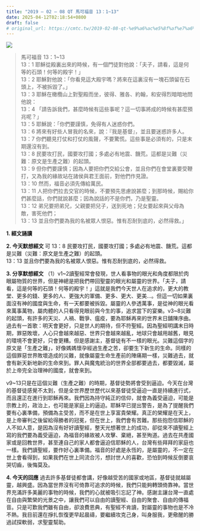```yaml
---
title: "2019 – 02 – 08 QT 馬可福音 13：1~13"
date: 2025-04-12T02:18:54+0800
draft: false
# original_url: https://cmtc.tw/2019-02-08-qt-%e9%a6%ac%e5%8f%af%e7%a6%8f%e9%9f%b3-13%ef%bc%9a113
---
```


![](/images/qt.jpg)
> 馬可福音 13：1\~13  
> 13：1 耶穌從殿裏出來的時候，有一個門徒對他說：「夫子，請看，這是何等的石頭！何等的殿宇！」  
> 13：2 耶穌對他說：「你看見這大殿宇嗎？將來在這裏沒有一塊石頭留在石頭上，不被拆毀了。」  
> 13：3 耶穌在橄欖山上對聖殿而坐，彼得、雅各、約翰，和安得烈暗暗地問他說：  
> 13：4 「請告訴我們，甚麼時候有這些事呢？這一切事將成的時候有甚麼預兆呢？」  
> 13：5 耶穌說：「你們要謹慎，免得有人迷惑你們。  
> 13：6 將來有好些人冒我的名來，說：『我是基督』，並且要迷惑許多人。  
> 13：7 你們聽見打仗和打仗的風聲，不要驚慌。這些事是必須有的，只是末期還沒有到。  
> 13：8 民要攻打民，國要攻打國；多處必有地震、饑荒。這都是災難（災難：原文是生產之難）的起頭。  
> 13：9 但你們要謹慎；因為人要把你們交給公會，並且你們在會堂裏要受鞭打，又為我的緣故站在諸侯與君王面前，對他們作見證。  
> 13：10 然而，福音必須先傳給萬民。  
> 13：11 人把你們拉去交官的時候，不要預先思慮說甚麼；到那時候，賜給你們甚麼話，你們就說甚麼；因為說話的不是你們，乃是聖靈。  
> 13：12 弟兄要把弟兄，父親要把兒子，送到死地；兒女要起來與父母為敵，害死他們；  
> 13：13 並且你們要為我的名被眾人恨惡。惟有忍耐到底的，必然得救。」

**1. 經文誦讀**

**2.  今天默想經文**
可 13：8 民要攻打民，國要攻打國；多處必有地震、饑荒。這都是災難（災難：原文是生產之難）的起頭。  
13：13 並且你們要為我的名被眾人恨惡。惟有忍耐到底的，必然得救。

**3. 分享默想經文**
（1）v1\~2讀聖經常會發現，世人看事物的眼光和角度都限於肉眼屬物質的世界，但是神總是把我們帶回聖靈的眼光和屬靈的世界。「夫子，請看，這是何等的石頭！何等的殿宇！」這就是我們今天世人在追求的，更大的教堂、更多的錢、更多的人、更強大的軍備、更多、更大、更美…。但這一切如果裏面沒有神的國度與生命，有一天都要被拆毀。屬靈的人參透萬事，是從神的眼光看來萬事萬物，屬肉體的人只看得見眼前與今生的事，追求當下的宴樂。v3\~8災難的起頭，有許多的天災、人禍、戰爭、瘟疫，要為耶穌再來的世界末日舖陳序曲。過去有一首歌：明天會更好，只是世人的期待，但不符聖經。因為聖經明講末日時期，罪惡敗壞，人心只會越來越惡、世界只會越來越亂，地球只會越用越舊，眼見的環境不會更好，只會更糟。但是感謝主，基督徒有不一樣的眼光。災難這個字的原文是「生產之難」，好像媽媽懷孕經過生產之苦，卻要生下新生的生命。同樣的這個罪惡世界敗壞造成的災難，就像屬靈生命生產前的陣痛期一樣，災難過去，就會有新天新地新的生命來到。罪人與魔鬼統治的世界全部都要過去，都要毀滅，屬於上帝完全治理神的國度，就會來到。

v9\~13只是在這個災難（生產之難）的時期，基督徒勢將會受到逼迫。今天在台灣的基督徒感覺不太到，但是全世界歷世歷代以來基督徒受逼迫一直是持續進行式，而且還正在進行到耶穌再來。我們因為持守純正的信仰，就會為義受逼迫，可能是宗教上的，政治上，也可能是家庭上的逼迫。耶穌早已提出警告，是為了提醒我們要有心裏準備，預備為主受苦，而不是在世上享富貴榮耀。真正的榮耀是在天上，是上帝審判之後留給得勝者的冠冕，但在世上，我們會有苦難。那些抱怨信耶穌的人不如人意，是因為沒有好好讀聖經，整天光想著世上的成功，卻從來不讀聖經上寫的我們要為義受逼迫，為福音的緣故被人攻擊、棄絕，甚至殉道。過去在共產國家或是回教世界，甚至連自己的家人都會逼迫信耶穌的人，台灣有些拜拜的家庭也一樣。我們讀聖經，要作好心裏準備。福音的好處是永恆的，是屬靈的，不一定在世上會看得到，如果我們在世上同流合污，想討世人的喜歡，恐怕到時候反倒要哀哭切齒，後悔莫及。

**4. 今天的回應**
過去許多基督徒都會講，好像越受苦的國家或地區，基督徒就越屬靈，越興盛。因為當世界沒有可倚靠可追求的時候，我們只能夠轉頭倚靠神。當世界充滿許多美麗的事物的時候，我們的心就被吸引忘記了神。感謝主讓台灣一直處在自由與繁榮的光景之中，讓我們可以自由的讀聖經、自由的聚會、自由的傳福音。只是可歎我們雖有自由，卻浪費恩典，有聖經不肯讀，對屬靈的事物也是不冷不熱。我目前還在掙扎恢復更早起晨禱，要繼續攻克己身，叫身服我，更儆醒的勝過試探軟弱，求聖靈幫助。
